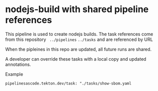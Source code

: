 # nodejs-build with shared pipeline references 
 
This pipeline is used to create nodejs builds. 
The task references come from this repository ` ../pipelines` `../tasks` and are referenced by URL 
 
When the pipleines in this repo are updated, all future runs are shared.

A developer can override these tasks with a local copy and updated annotations. 

Example 

 `pipelinesascode.tekton.dev/task: "./tasks/show-sbom.yaml `
   

